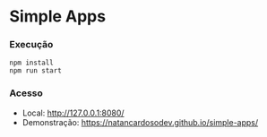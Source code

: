 # Simple Apps

### Execução
```
npm install
npm run start
```

### Acesso
- Local: http://127.0.0.1:8080/
- Demonstração: https://natancardosodev.github.io/simple-apps/